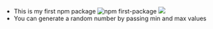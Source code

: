 * This is my first npm package ![npm first-package](https://img.shields.io/badge/npm-first%20package-green)
![](https://img.shields.io/badge/npm-1.0.1-yellowgreen)
* You can generate a random number by passing min and max values
